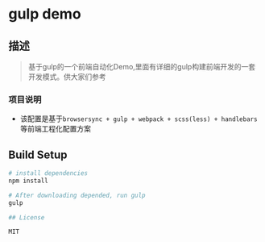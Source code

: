 # gulp demo

## 描述

> 基于gulp的一个前端自动化Demo,里面有详细的gulp构建前端开发的一套开发模式。供大家们参考

###  项目说明
* 该配置是基于`browsersync + gulp + webpack + scss(less) + handlebars`等前端工程化配置方案


## Build Setup

``` bash
# install dependencies
npm install

# After downloading depended, run gulp
gulp

## License

MIT
